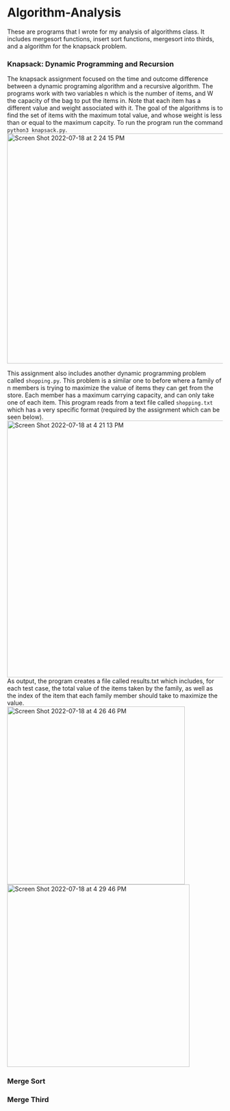 # Algorithm-Analysis
These are programs that I wrote for my analysis of algorithms class. It includes mergesort functions, insert sort functions, mergesort into thirds, and a algorithm for the knapsack problem.

### Knapsack: Dynamic Programming and Recursion
The knapsack assignment focused on the time and outcome difference between a dynamic programing algorithm and a recursive algorithm. The programs work with two variables n which is the number of items, and W the capacity of the bag to put the items in. Note that each item has a different value and weight associated with it. The goal of the algorithms is to find the set of items with the maximum total value, and whose weight is less than or equal to the maximum capcity. To run the program run the command `python3 knapsack.py`. </br>
<img width="537" alt="Screen Shot 2022-07-18 at 2 24 15 PM" src="https://user-images.githubusercontent.com/41707123/179619968-c7bdb9c4-21a7-4bc2-852b-7695546950cb.png"></br>

This assignment also includes another dynamic programming problem called `shopping.py`. This problem is a similar one to before where a family of n members is trying to maximize the value of items they can get from the store. Each member has a maximum carrying capacity, and can only take one of each item. This program reads from a text file called `shopping.txt` which has a very specific format (required by the assignment which can be seen below). </br>
<img width="599" alt="Screen Shot 2022-07-18 at 4 21 13 PM" src="https://user-images.githubusercontent.com/41707123/179632928-e35aa429-3e7b-4b98-bd2f-1b34cc220c01.png"></br>
As output, the program creates a file called results.txt which includes, for each test case, the total value of the items taken by the family, as well as the index of the item that each family member should take to maximize the value. </br>
<img width="415" alt="Screen Shot 2022-07-18 at 4 26 46 PM" src="https://user-images.githubusercontent.com/41707123/179633564-a3255c82-1bed-4f60-8a64-c9bda22f1444.png">
<img width="426" alt="Screen Shot 2022-07-18 at 4 29 46 PM" src="https://user-images.githubusercontent.com/41707123/179633706-b0a7f8a8-179b-4a87-b6c8-f0d4df26be0b.png"></br>


### Merge Sort

### Merge Third
